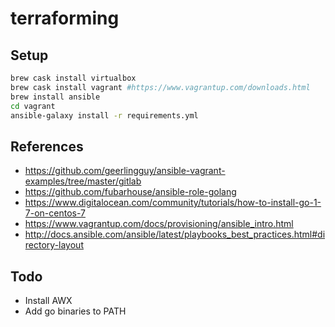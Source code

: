 # terraforming

## Setup

```bash
brew cask install virtualbox
brew cask install vagrant #https://www.vagrantup.com/downloads.html
brew install ansible
cd vagrant
ansible-galaxy install -r requirements.yml
```

## References

* https://github.com/geerlingguy/ansible-vagrant-examples/tree/master/gitlab 
* https://github.com/fubarhouse/ansible-role-golang
* https://www.digitalocean.com/community/tutorials/how-to-install-go-1-7-on-centos-7
* https://www.vagrantup.com/docs/provisioning/ansible_intro.html
* http://docs.ansible.com/ansible/latest/playbooks_best_practices.html#directory-layout

## Todo

* Install AWX
* Add go binaries to PATH
